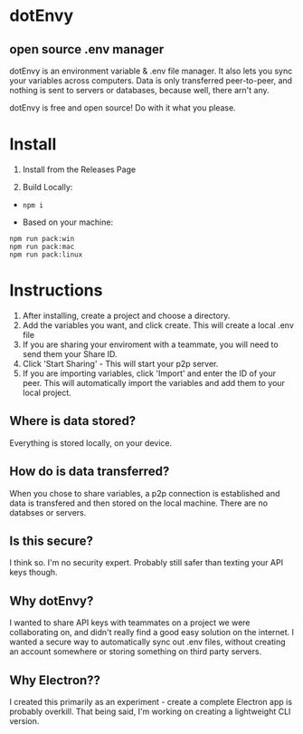 # dotEnvy
## open source .env manager

dotEnvy is an environment variable &  .env file manager.  It also lets you sync your variables across computers. Data is only transferred peer-to-peer, and nothing is sent to servers or databases, because well, there arn't any. 

dotEnvy is free and open source! Do with it what you please.

# Install 

1. Install from the Releases Page

2. Build Locally: 

- ```npm i```

- Based on your machine:
```
npm run pack:win
npm run pack:mac
npm run pack:linux
```

# Instructions

1. After installing, create a project and choose a directory. 
2. Add the variables you want, and click create. This will create a local .env file
3. If you are sharing your enviroment with a teammate, you will need to send them your Share ID. 
4. Click 'Start Sharing' - This will start your p2p server.
4. If you are importing variables, click 'Import' and enter the ID of your peer. This will automatically import the variables and add them to your local project.

## Where is data stored?
Everything is stored locally, on your device. 

## How do is data transferred? 
When you chose to share variables, a p2p connection is established and data is transfered and then stored on the local machine. There are no databses or servers.  

## Is this secure?
I think so. I'm no security expert. Probably still safer than texting your API keys though.  

## Why dotEnvy?
I wanted to share API keys with teammates on a project we were collaborating on, and didn't really find a good easy solution on the internet. I wanted a secure way to automatically sync out .env files, without creating an account somewhere or storing something on third party servers.

## Why Electron??
I created this primarily as an experiment - create a complete Electron app is probably overkill. That being said, I'm working on creating a lightweight CLI version. 
